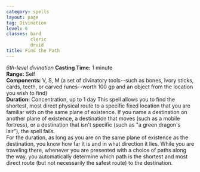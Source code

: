 ```yaml
---
category: spells
layout: page
tag: Divination
level: 6
classes: bard
         cleric
         druid
title: Find the Path 
---
```

_6th-level divination_ 
**Casting Time:** 1 minute    
**Range:** Self    
**Components:** V, S, M (a set of divinatory tools--such as bones, ivory sticks, cards, teeth, or carved runes--worth 100 gp and an object from the location you wish to find)    
**Duration:** Concentration, up to 1 day 
This spell allows you to find the shortest, most direct physical route to a specific fixed location that you are familiar with on the same plane of existence. If you name a destination on another plane of existence, a destination that moves (such as a mobile fortress), or a destination that isn't specific (such as "a green dragon's lair"), the spell fails.    
For the duration, as long as you are on the same plane of existence as the destination, you know how far it is and in what direction it lies. While you are traveling there, whenever you are presented with a choice of paths along the way, you automatically determine which path is the shortest and most direct route (but not necessarily the safest route) to the destination. 
